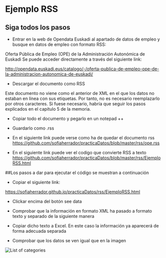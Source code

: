 # Ejemplo RSS

## Siga todos los pasos

- Entrar en la web de Opendata Euskadi al apartado de datos de empleo y busque en datos de empleo con formato RSS:

Oferta Pública de Empleo (OPE) de la Administración Autonómica de Euskadi
Se puede acceder directamente a través del siguiente link:

<http://opendata.euskadi.eus/catalogo/-/oferta-publica-de-empleo-ope-de-la-administracion-autonomica-de-euskadi/>

- Descargar el documento como RSS

Este documento no viene como el anterior de XML en el que los datos no estaban en línea con sus etiquetas. Por tanto, no es necesario reemplazarlo por otros caracteres. Si fuese necesario, habría que seguir los pasos explicados en el capítulo 5 de la memoria.

- Copiar todo el documento y pegarlo en un notepad ++

- Guardarlo como .rss

- En el siguiente link puede verse como ha de quedar el documento rss
<https://github.com/sofiaherrador/practicaDatos/blob/master/rss/ope.rss>

- En el siguiente link puede ver el codigo que convierte RSS a texto
<https://github.com/sofiaherrador/practicaDatos/blob/master/rss/EjemploRSS.html>

##Los pasos a dar para ejecutar el código se muestran a continuación

- Copiar el siguiente link:

<https://sofiaherrador.github.io/practicaDatos/rss/EjemploRSS.html>

- Clickar encima del botón see data

- Comprobar que la información en formato XML ha pasado a formato texto y separado de la siguiente manera

- Copiar dicho texto a Excel. En este caso la información ya aparecerá de forma adecuada separada

- Comprobar que los datos se ven igual que en la imagen

![List of categories](https://sofiaherrador.github.io/practicaDatos/fotos/fotos/Capture%208.PNG)
